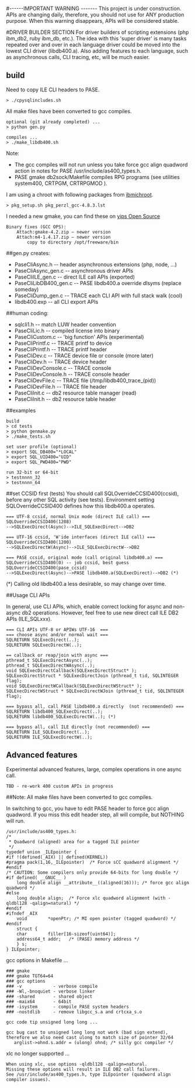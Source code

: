 #------IMPORTANT WARNING -------
This project is under construction. APIs are changing daily, therefore, you should not use for ANY production purpose. 
When this warning disappears, APIs will be considered stable.

#DRIVER BUILDER SECTION
For driver builders of scripting extensions (php ibm_db2, ruby ibm_db, etc.).
The idea with this 'super driver' is many tasks repeated over and over in each
language driver could be moved into the lowest CLI driver (libdb400.a).
Also adding features to each language, such as asynchronous calls, CLI tracing, etc,
will be much easier.

## build
Need to copy ILE CLI headers to PASE.
```
> ./cpysqlincludes.sh 
```

All make files have been converted to gcc compiles.
```
optional (git already completed) ...
> python gen.py

compiles ...
> ./make_libdb400.sh
```
Note:
* The gcc compiles will not run unless you take force gcc align quadword action in notes for PASE /usr/include/as400_types.h.
* PASE gmake db2sock/Makefile compiles RPG programs (see utilities system400, CRTPGM, CRTRPGMOD ).

I am using a chroot with following packages from [ibmichroot](https://bitbucket.org/litmis/ibmichroot). 
```
> pkg_setup.sh pkg_perzl_gcc-4.8.3.lst
```
I needed a new gmake, you can find these on [yips Open Source](http://yips.idevcloud.com/wiki/index.php/PASE/OpenSourceBinaries)
```
Binary fixes (GCC OPS):
    Attach:gmake-4.2.zip — newer version
    Attach:m4-1.4.17.zip — newer version
        copy to directory /opt/freeware/bin 
```

##gen.py creates: 
- PaseCliAsync.h         -- header asynchronous extensions (php, node, ...)
- PaseCliAsync_gen.c     -- asynchronous driver APIs
- PaseCliILE_gen.c       -- direct ILE call APIs (exported)
- PaseCliLibDB400_gen.c  -- PASE libdb400.a override dlsyms (replace someday)
- PaseCliDump_gen.c      -- TRACE each CLI API with full stack walk (cool)
- libdb400.exp           -- all CLI export APIs

##human coding:
- sqlcli1.h              -- match LUW header convention
- PaseCliLic.h           -- compiled license into binary
- PaseCliCustom.c        -- 'big function' APIs (experimental)
- PaseCliPrintf.c        -- TRACE printf to device
- PaseCliPrintf.h        -- TRACE printf header
- PaseCliDev.c           -- TRACE device file or console (more later)
- PaseCliDev.h           -- TRACE device header
- PaseCliDevConsole.c    -- TRACE console
- PaseCliDevConsole.h    -- TRACE console header
- PaseCliDevFile.c       -- TRACE file (/tmp/libdb400_trace_(pid))
- PaseCliDevFile.h       -- TRACE file header
- PaseCliInit.c          -- db2 resource table manager (read)
- PaseCliInit.h          -- db2 resource table header


##examples
```
build
> cd tests
> python genmake.py
> ./make_tests.sh

set user profile (optional)
> export SQL_DB400="*LOCAL"
> export SQL_UID400="UID"
> export SQL_PWD400="PWD"

run 32-bit or 64-bit
> testnnnn_32
> testnnnn_64
```

##set CCSID first (tests)
You should call SQLOverrideCCSID400(ccsid), before any other SQL activity (see tests).
Environment setting SQLOverrideCCSID400 defines how this libdb400.a operates.
```
=== UTF-8 ccsid, normal Unix mode (direct ILE call) ===
SQLOverrideCCSID400(1208)
-->SQLExecDirect(Async)-->ILE_SQLExecDirect-->DB2

=== UTF-16 ccsid, 'W'ide interfaces (direct ILE call) ===
SQLOverrideCCSID400(1200)
-->SQLExecDirectW(Async)-->ILE_SQLExecDirectW-->DB2

=== PASE ccsid, original mode (call original libdb400.a) ===
SQLOverrideCCSID400(0) -- job ccsid, best guess
SQLOverrideCCSID400(pase_ccsid)
-->SQLExecDirect(Async)-->PASE libdb400.a(SQLExecDirect)-->DB2 (*)
```
(*) Calling old libdb400.a less desirable, so may change over time.


##Usage CLI APIs

In general, use CLI APIs, which, enable correct locking for async and non-async db2 operations.
However, feel free to use new direct call ILE DB2 APIs (ILE_SQLxxx). 
```
=== CLI APIs UTF-8 or APIWs UTF-16  ===
=== choose async and/or normal wait === 
SQLRETURN SQLExecDirect(..);
SQLRETURN SQLExecDirectW(..);

== callback or reap/join with async ===
pthread_t SQLExecDirectAsync(..);
pthread_t SQLExecDirectWAsync(..);
void SQLExecDirectCallback(SQLExecDirectStruct* );
SQLExecDirectStruct * SQLExecDirectJoin (pthread_t tid, SQLINTEGER flag);
void SQLExecDirectWCallback(SQLExecDirectWStruct* );
SQLExecDirectWStruct * SQLExecDirectWJoin (pthread_t tid, SQLINTEGER flag);

=== bypass all, call PASE libdb400.a directly  (not recommended) ===
SQLRETURN libdb400_SQLExecDirect(..);
SQLRETURN libdb400_SQLExecDirectW(..); (*)

=== bypass all, call ILE directly (not recommended) ===
SQLRETURN ILE_SQLExecDirect(..);
SQLRETURN ILE_SQLExecDirectW(..);

```

## Advanced features
Experimental advanced features, large, complex operations in one async call.

```
TBD - re-work 400 custom APIs in progress
```

##Note:
All make files have been converted to gcc compiles. 

In switching to gcc, you have to edit PASE header to force gcc align quadword.
If you miss this edit header step, all will compile, but NOTHING will run.

```
/usr/include/as400_types.h:
/*
 * Quadword (aligned) area for a tagged ILE pointer
 */
typedef union _ILEpointer {
#if !(defined(_AIX) || defined(KERNEL))
#pragma pack(1,16,_ILEpointer)	/* Force sCC quadword alignment */
#endif
/* CAUTION: Some compilers only provide 64-bits for long double */
#if defined( __GNUC__ )
    long double	align __attribute__((aligned(16))); /* force gcc align quadword */
#else
    long double align;	/* Force xlc quadword alignment (with -qldbl128 -qalign=natural) */
#endif
#ifndef _AIX
    void		*openPtr; /* MI open pointer (tagged quadword) */
#endif
    struct {
	char		filler[16-sizeof(uint64)];
	address64_t	addr;	/* (PASE) memory address */
    } s;
} ILEpointer;
```

gcc options in Makefile ...
```
### gmake
### gmake TGT64=64
### gcc options
### -v            - verbose compile
### -Wl,-bnoquiet - verbose linker
### -shared       - shared object
### -maix64       - 64bit
### -isystem      - compile PASE system headers
### -nostdlib     - remove libgcc_s.a and crtcxa_s.o

gcc code tip unsigned long long ...

gcc bug cast to unsigned long long not work (bad sign extend), 
therefore we also need cast ulong to match size of pointer 32/64 
   arglist->ohnd.s.addr = (ulong) ohnd; /* silly gcc compiler */
```

xlc no longer supported ...
```
When using xlc, use options -qldbl128 -qalign=natural. 
Missing these options will result in ILE DB2 call failures.
See /usr/include/as400_types.h, type ILEpointer (quadword align compiler issues).
```

